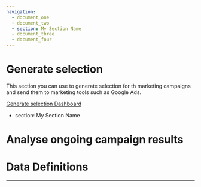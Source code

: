 ```yaml
---
navigation:
  - document_one
  - document_two
  - section: My Section Name
  - document_three
  - document_four
---
```


# Generate selection

This section you can use to generate selection for th marketing campaigns and send them to marketing tools such as Google Ads.

[Generate selection Dashboard](https://crystalloids.eu.looker.com/dashboards/56?Gender=&Country+Code=&Product+Last18+Months+%28Yes+%2F+No%29=&Did+Not+Buy+%28Yes+%2F+No%29=&Inactive+%28Yes+%2F+No%29=&Sales+Buyer+%28Yes+%2F+No%29=&Discount+Quantity+Percentage=%5B0%2C100%5D&Unused+%28Yes+%2F+No%29=&Email+Consent+%28Yes+%2F+No%29=Yes&Timestamp+Date=2020%2F12%2F01+to+2022%2F12%2F16&Age=%5B0%2C100%5D&City=&Product+Type=)

 - section: My Section Name

# Analyse ongoing campaign results

# Data Definitions

---
